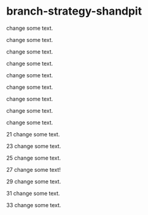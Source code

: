 # branch-strategy-shandpit

change some text.

change some text.

change some text.

change some text.

change some text.

change some text.

change some text.

change some text.

change some text.

21 change some text.

23 change some text.

25 change some text.

27 change some text!

29 change some text.

31 change some text.

33 change some text.

